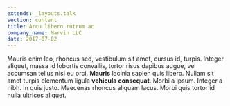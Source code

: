 ```yaml
---
extends: _layouts.talk
section: content
title: Arcu libero rutrum ac
company_name: Marvin LLC
date: 2017-07-02
---
```


Mauris enim leo, rhoncus sed, vestibulum sit amet, cursus id, turpis. Integer aliquet, massa id lobortis convallis, tortor risus dapibus augue, vel accumsan tellus nisi eu orci. **Mauris** lacinia sapien quis libero. Nullam sit amet turpis elementum ligula **vehicula consequat**. Morbi a ipsum. Integer a nibh. In quis justo. Maecenas rhoncus aliquam lacus. Morbi quis tortor id nulla ultrices aliquet.

